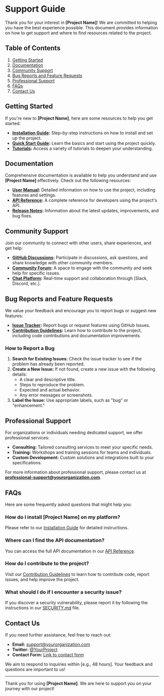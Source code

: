 # Support Guide

Thank you for your interest in **[Project Name]**! We are committed to helping you have the best experience possible. This document provides information on how to get support and where to find resources related to the project.

## Table of Contents

1. [Getting Started](#getting-started)
2. [Documentation](#documentation)
3. [Community Support](#community-support)
4. [Bug Reports and Feature Requests](#bug-reports-and-feature-requests)
5. [Professional Support](#professional-support)
6. [FAQs](#faqs)
7. [Contact Us](#contact-us)

## Getting Started

If you're new to **[Project Name]**, here are some resources to help you get started:

- **[Installation Guide](link-to-installation-guide):** Step-by-step instructions on how to install and set up the project.
- **[Quick Start Guide](link-to-quick-start-guide):** Learn the basics and start using the project quickly.
- **[Tutorials](link-to-tutorials):** Access a variety of tutorials to deepen your understanding.

## Documentation

Comprehensive documentation is available to help you understand and use **[Project Name]** effectively. Check out the following resources:

- **[User Manual](link-to-user-manual):** Detailed information on how to use the project, including features and settings.
- **[API Reference](link-to-api-reference):** A complete reference for developers using the project's API.
- **[Release Notes](link-to-release-notes):** Information about the latest updates, improvements, and bug fixes.

## Community Support

Join our community to connect with other users, share experiences, and get help:

- **[GitHub Discussions](link-to-github-discussions):** Participate in discussions, ask questions, and share knowledge with other community members.
- **[Community Forum](link-to-community-forum):** A space to engage with the community and seek help for specific issues.
- **[Chat Platform](link-to-chat-platform):** Real-time support and collaboration through [Slack, Discord, etc.].

## Bug Reports and Feature Requests

We value your feedback and encourage you to report bugs or suggest new features:

- **[Issue Tracker](link-to-issue-tracker):** Report bugs or request features using GitHub Issues.
- **[Contribution Guidelines](link-to-contribution-guidelines):** Learn how to contribute to the project, including code contributions and documentation improvements.

### How to Report a Bug

1. **Search for Existing Issues:** Check the issue tracker to see if the problem has already been reported.
2. **Create a New Issue:** If not found, create a new issue with the following details:
   - A clear and descriptive title.
   - Steps to reproduce the problem.
   - Expected and actual behavior.
   - Any error messages or screenshots.
3. **Label the Issue:** Use appropriate labels, such as "bug" or "enhancement."

## Professional Support

For organizations or individuals needing dedicated support, we offer professional services:

- **Consulting:** Tailored consulting services to meet your specific needs.
- **Training:** Workshops and training sessions for teams and individuals.
- **Custom Development:** Custom solutions and integrations built to your specifications.

For more information about professional support, please contact us at **[professional-support@yourorganization.com](mailto:professional-support@yourorganization.com)**.

## FAQs

Here are some frequently asked questions that might help you:

### How do I install **[Project Name]** on my platform?

Please refer to our [Installation Guide](link-to-installation-guide) for detailed instructions.

### Where can I find the API documentation?

You can access the full API documentation in our [API Reference](link-to-api-reference).

### How do I contribute to the project?

Visit our [Contribution Guidelines](link-to-contribution-guidelines) to learn how to contribute code, report issues, and help improve the project.

### What should I do if I encounter a security issue?

If you discover a security vulnerability, please report it by following the instructions in our [SECURITY.md](link-to-security.md) file.

## Contact Us

If you need further assistance, feel free to reach out:

- **Email:** [support@yourorganization.com](mailto:support@yourorganization.com)
- **Twitter:** [@YourProject](https://twitter.com/YourProject)
- **Contact Form:** [Link to contact form](link-to-contact-form)

We aim to respond to inquiries within [e.g., 48 hours]. Your feedback and questions are important to us!

---

Thank you for using **[Project Name]**. We are here to support you on your journey with our project!
